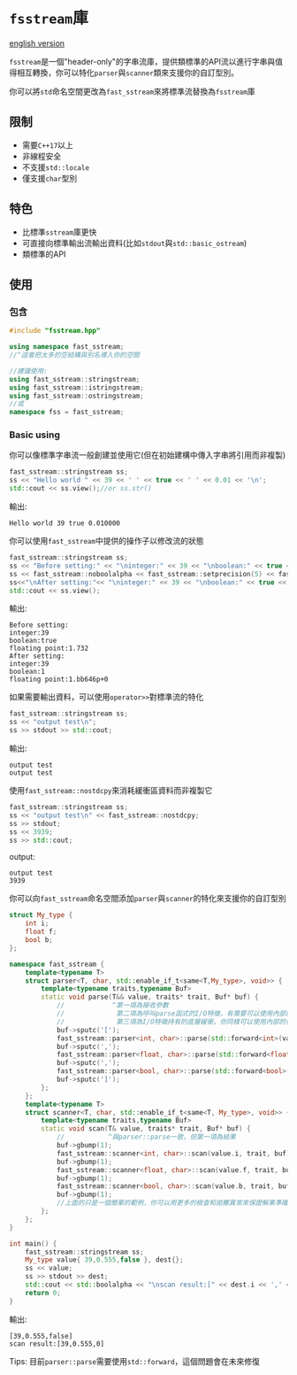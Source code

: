 # `fsstream`庫

[english version](https://github.com/HJs39/Fast-sstream/blob/36295a47a9d40982038dfbbda34a83a84036845f/README.md)

`fsstream`是一個"header-only"的字串流庫，提供類標準的API流以進行字串與值得相互轉換，你可以特化`parser`與`scanner`類來支援你的自訂型別。

你可以將`std`命名空間更改為`fast_sstream`來將標準流替換為`fsstream`庫

## 限制

* 需要`C++17`以上
* 非線程安全
* 不支援`std::locale`
* 僅支援`char`型別

## 特色

* 比標準`sstream`庫更快
* 可直接向標準輸出流輸出資料(比如`stdout`與`std::basic_ostream`)
* 類標準的API

## 使用

### 包含

```cpp
#include "fsstream.hpp"

using namespace fast_sstream;
//^這會把太多的空結構與別名導入你的空間

//建議使用:
using fast_sstream::stringstream;
using fast_sstream::istringstream;
using fast_sstream::ostringstream;
//或
namespace fss = fast_sstream;
```

### Basic using

你可以像標準字串流一般創建並使用它(但在初始建構中傳入字串將引用而非複製)

```cpp
fast_sstream::stringstream ss;
ss << "Hello world " << 39 << ' ' << true << ' ' << 0.01 << '\n';
std::cout << ss.view();//or ss.str()
```

輸出:

```text
Hello world 39 true 0.010000
```

你可以使用`fast_sstream`中提供的操作子以修改流的狀態

```cpp
fast_sstream::stringstream ss;
ss << "Before setting:" << "\ninteger:" << 39 << "\nboolean:" << true << "\nfloating point:" << 1.732;
ss << fast_sstream::noboolalpha << fast_sstream::setprecision(5) << fast_sstream::hex;
ss<<"\nAfter setting:"<< "\ninteger:" << 39 << "\nboolean:" << true << "\nfloating point:" << 1.732;
std::cout << ss.view();
```

輸出:

```text
Before setting:
integer:39
boolean:true
floating point:1.732
After setting:
integer:39
boolean:1
floating point:1.bb646p+0
```

如果需要輸出資料，可以使用`operator>>`對標準流的特化

```cpp
fast_sstream::stringstream ss;
ss << "output test\n";
ss >> stdout >> std::cout;
```

輸出:

```text
output test
output test
```

使用`fast_sstream::nostdcpy`來消耗緩衝區資料而非複製它

```cpp
fast_sstream::stringstream ss;
ss << "output test\n" << fast_sstream::nostdcpy;
ss >> stdout;
ss << 3939;
ss >> std::cout;
```

output:

```text
output test
3939
```

你可以向`fast_sstream`命名空間添加`parser`與`scanner`的特化來支援你的自訂型別

```cpp
struct My_type {
    int i;
    float f;
    bool b;
};

namespace fast_sstream {
    template<typename T>
    struct parser<T, char, std::enable_if_t<same<T,My_type>, void>> {
        template<typename traits,typename Buf>
        static void parse(T&& value, traits* trait, Buf* buf) {
            //            ^第一項為接收參數
            //             第二項為呼叫parse函式的I/O特徵，有需要可以使用內部的任何成員，但不推薦
            //             第三項為I/O特徵持有的底層緩衝，你同樣可以使用內部的任何成員，但不推薦
            buf->sputc('[');
            fast_sstream::parser<int, char>::parse(std::forward<int>(value.i), trait, buf);
            buf->sputc(',');
            fast_sstream::parser<float, char>::parse(std::forward<float>(value.f), trait, buf);
            buf->sputc(',');
            fast_sstream::parser<bool, char>::parse(std::forward<bool>(value.b), trait, buf);
            buf->sputc(']');
        };
    };
    template<typename T>
    struct scanner<T, char, std::enable_if_t<same<T, My_type>, void>> {
        template<typename traits,typename Buf>
        static void scan(T& value, traits* trait, Buf* buf) {
            //           ^與parser::parse一致，但第一項為結果
            buf->gbump(1);
            fast_sstream::scanner<int, char>::scan(value.i, trait, buf);
            buf->gbump(1);
            fast_sstream::scanner<float, char>::scan(value.f, trait, buf);
            buf->gbump(1);
            fast_sstream::scanner<bool, char>::scan(value.b, trait, buf);
            buf->gbump(1);
            //上面的只是一個簡單的範例，你可以用更多的檢查和拋擲異常來保證解果準確性
        };
    };
}

int main() {
    fast_sstream::stringstream ss;
    My_type value{ 39,0.555,false }, dest{};
    ss << value;
    ss >> stdout >> dest;
    std::cout << std::boolalpha << "\nscan result:[" << dest.i << ',' << dest.f << ',' << dest.b << "]\n";
    return 0;
}
```

輸出:

```text
[39,0.555,false]
scan result:[39,0.555,0]
```

Tips: 目前`parser::parse`需要使用`std::forward`，這個問題會在未來修復
